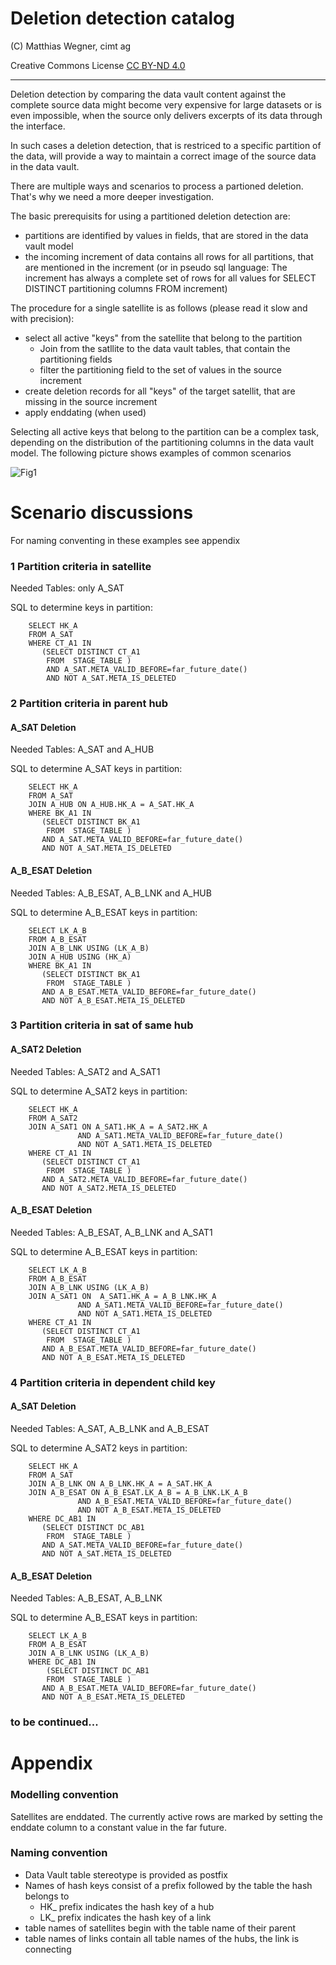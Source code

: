 # Deletion detection catalog

(C) Matthias Wegner, cimt ag

Creative Commons License [CC BY-ND 4.0](https://creativecommons.org/licenses/by-nd/4.0/)

---------

Deletion detection by comparing the data vault content against the complete source data might become very expensive for large datasets or is even impossible, when the source only delivers excerpts of its data through the interface.

In such cases a deletion detection, that is restriced to a specific partition of the data, will provide a  way to maintain a correct image of the source data in the data vault.

There are multiple ways and scenarios to process a partioned deletion. That's why we need a more deeper investigation.

The basic prerequisits for using a partitioned deletion detection are:
- partitions are identified by values in fields, that are stored in the data vault model
- the incoming increment of data contains all rows for all partitions, that are mentioned in the increment (or in pseudo sql language: The increment has always a complete set of rows for all values for SELECT DISTINCT partitioning columns FROM increment)

The procedure for a single satellite is as follows (please read it slow and with precision):
- select all active "keys" from the satellite that belong to the partition 
    - Join from the satllite to the data vault tables, that contain the partitioning fields
	- filter the partitioning field to the set of values in the source increment
- create deletion records for all "keys" of the target satellit, that are missing in the source increment
- apply enddating (when used)

Selecting all active keys that belong to the partition can be a complex task, depending on the distribution of the partitioning columns in the data vault model.
The following picture shows examples of common scenarios 

![Fig1](./images/partitioning_value_set_definition.drawio.png)

# Scenario discussions
For naming conventing in these examples see appendix

### 1 Partition criteria in satellite
Needed Tables: only A_SAT

SQL to determine keys in partition:
```
    SELECT HK_A 
    FROM A_SAT
    WHERE CT_A1 IN 
	   (SELECT DISTINCT CT_A1 
        FROM  STAGE_TABLE )
		AND A_SAT.META_VALID_BEFORE=far_future_date()
		AND NOT A_SAT.META_IS_DELETED
```	

### 2 Partition criteria in parent hub

#### A_SAT Deletion
Needed Tables:  A_SAT and A_HUB

SQL to determine A_SAT keys in partition:
```
    SELECT HK_A 
    FROM A_SAT
    JOIN A_HUB ON A_HUB.HK_A = A_SAT.HK_A
    WHERE BK_A1 IN 
	   (SELECT DISTINCT BK_A1 
        FROM  STAGE_TABLE )
       AND A_SAT.META_VALID_BEFORE=far_future_date()
       AND NOT A_SAT.META_IS_DELETED
```	

#### A_B_ESAT Deletion
Needed Tables:  A_B_ESAT, A_B_LNK and A_HUB

SQL to determine A_B_ESAT keys in partition:
```
    SELECT LK_A_B 
    FROM A_B_ESAT
    JOIN A_B_LNK USING (LK_A_B)
    JOIN A_HUB USING (HK_A)
    WHERE BK_A1 IN 
	   (SELECT DISTINCT BK_A1 
        FROM  STAGE_TABLE )
       AND A_B_ESAT.META_VALID_BEFORE=far_future_date()
       AND NOT A_B_ESAT.META_IS_DELETED
```	

### 3 Partition criteria in sat of same hub

#### A_SAT2 Deletion
Needed Tables:  A_SAT2 and A_SAT1

SQL to determine A_SAT2 keys in partition:
```
    SELECT HK_A 
    FROM A_SAT2
    JOIN A_SAT1 ON A_SAT1.HK_A = A_SAT2.HK_A
               AND A_SAT1.META_VALID_BEFORE=far_future_date()
               AND NOT A_SAT1.META_IS_DELETED
    WHERE CT_A1 IN 
	   (SELECT DISTINCT CT_A1 
        FROM  STAGE_TABLE )
       AND A_SAT2.META_VALID_BEFORE=far_future_date()
       AND NOT A_SAT2.META_IS_DELETED
```

#### A_B_ESAT Deletion
Needed Tables:  A_B_ESAT, A_B_LNK and A_SAT1

SQL to determine A_B_ESAT keys in partition:
```
    SELECT LK_A_B 
    FROM A_B_ESAT
	JOIN A_B_LNK USING (LK_A_B)
    JOIN A_SAT1 ON  A_SAT1.HK_A = A_B_LNK.HK_A
               AND A_SAT1.META_VALID_BEFORE=far_future_date()
               AND NOT A_SAT1.META_IS_DELETED
    WHERE CT_A1 IN 
	   (SELECT DISTINCT CT_A1 
        FROM  STAGE_TABLE )
       AND A_B_ESAT.META_VALID_BEFORE=far_future_date()
       AND NOT A_B_ESAT.META_IS_DELETED
```	

### 4 Partition criteria in dependent child key

#### A_SAT Deletion
Needed Tables:  A_SAT, A_B_LNK and A_B_ESAT

SQL to determine A_SAT2 keys in partition:
```
    SELECT HK_A 
    FROM A_SAT
    JOIN A_B_LNK ON A_B_LNK.HK_A = A_SAT.HK_A
	JOIN A_B_ESAT ON A_B_ESAT.LK_A_B = A_B_LNK.LK_A_B
               AND A_B_ESAT.META_VALID_BEFORE=far_future_date()
               AND NOT A_B_ESAT.META_IS_DELETED
    WHERE DC_AB1 IN 
	   (SELECT DISTINCT DC_AB1
        FROM  STAGE_TABLE )
       AND A_SAT.META_VALID_BEFORE=far_future_date()
       AND NOT A_SAT.META_IS_DELETED
```

#### A_B_ESAT Deletion
Needed Tables:  A_B_ESAT, A_B_LNK 

SQL to determine A_B_ESAT keys in partition:
```
    SELECT LK_A_B 
    FROM A_B_ESAT
	JOIN A_B_LNK USING (LK_A_B)
    WHERE DC_AB1 IN 
	    (SELECT DISTINCT DC_AB1 
        FROM  STAGE_TABLE )
       AND A_B_ESAT.META_VALID_BEFORE=far_future_date()
       AND NOT A_B_ESAT.META_IS_DELETED
```	

### to be continued...

# Appendix

### Modelling convention
Satellites are enddated. The currently active rows are marked by setting the enddate column to a constant value in the far future.

### Naming convention
- Data Vault table stereotype is provided as postfix 
- Names of hash keys consist of a prefix followed by the table the hash belongs to
    - HK_ prefix indicates the hash key of a hub
    - LK_ prefix indicates the hash key of a link
- table names of satellites begin with the table name of their parent
- table names of links contain all table names of the hubs, the link is connecting
